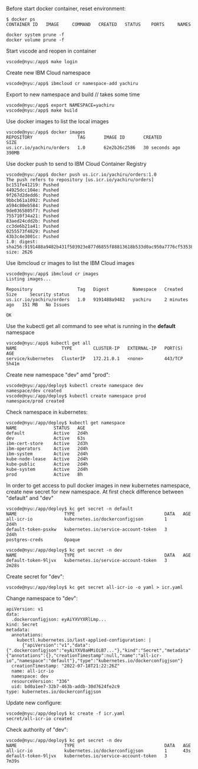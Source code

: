 Before start docker container, reset environment:
```
$ docker ps
CONTAINER ID   IMAGE     COMMAND   CREATED   STATUS    PORTS     NAMES
```

```
docker system prune -f
docker volume prune -f
```

Start vscode and reopen in container

```
vscode@nyu:/app$ make login
```

Create new IBM Cloud namespace
```
vscode@nyu:/app$ ibmcloud cr namespace-add yachiru
```
Export to new namespace and build // takes some time
```
vscode@nyu:/app$ export NAMESPACE=yachiru
vscode@nyu:/app$ make build
```
Use docker images to list the local images
```
vscode@nyu:/app$ docker images
REPOSITORY                 TAG       IMAGE ID       CREATED          SIZE
us.icr.io/yachiru/orders   1.0       62e2b26c2586   30 seconds ago   390MB
```

Use docker push to send to IBM Cloud Container Registry
```
vscode@nyu:/app$ docker push us.icr.io/yachiru/orders:1.0
The push refers to repository [us.icr.io/yachiru/orders]
bc151fe41219: Pushed 
44925dcc104e: Pushed 
9f267d2dedd6: Pushed 
9bbcb61a1092: Pushed 
a594c80eb584: Pushed 
9de0365805f7: Pushed 
755710f34a21: Pushed 
83aed24cdd2b: Pushed 
cc3de6b21a41: Pushed 
0255573f4829: Pushed 
43b3c4e3001c: Pushed 
1.0: digest: sha256:9191488a9482b431f503923e877d6855f88813618b533d0ac950a7776cf53538 size: 2626
```

Use ibmcloud cr images to list the IBM Cloud images
```
vscode@nyu:/app$ ibmcloud cr images
Listing images...

Repository                 Tag   Digest         Namespace   Created         Size     Security status   
us.icr.io/yachiru/orders   1.0   9191488a9482   yachiru     2 minutes ago   151 MB   No Issues   

OK
```

Use the kubectl get all command to see what is running in the **default** namespace
```
vscode@nyu:/app$ kubectl get all
NAME                 TYPE        CLUSTER-IP   EXTERNAL-IP   PORT(S)   AGE
service/kubernetes   ClusterIP   172.21.0.1   <none>        443/TCP   5h41m
```

Create new namespace "dev" amd "prod":
```
vscode@nyu:/app/deploy$ kubectl create namespace dev
namespace/dev created
vscode@nyu:/app/deploy$ kubectl create namespace prod
namespace/prod created
```

Check namespace in kubernetes:
```
vscode@nyu:/app/deploy$ kubectl get namespace
NAME              STATUS   AGE
default           Active   2d4h
dev               Active   63s
ibm-cert-store    Active   2d3h
ibm-operators     Active   2d4h
ibm-system        Active   2d4h
kube-node-lease   Active   2d4h
kube-public       Active   2d4h
kube-system       Active   2d4h
prod              Active   8h
```

In order to get access to pull docker images in new kubernetes namespace, create new secret for new namespace.
At first check difference between "default" and "dev"
```
vscode@nyu:/app/deploy$ kc get secret -n default
NAME                  TYPE                                  DATA   AGE
all-icr-io            kubernetes.io/dockerconfigjson        1      2d4h
default-token-psxkw   kubernetes.io/service-account-token   3      2d4h
postgres-creds        Opaque
```

```
vscode@nyu:/app/deploy$ kc get secret -n dev
NAME                  TYPE                                  DATA   AGE
default-token-9ljvx   kubernetes.io/service-account-token   3      2m28s
```

Create secret for "dev":
```
vscode@nyu:/app/deploy$ kc get secret all-icr-io -o yaml > icr.yaml
```

Change namespace to "dev":
```
apiVersion: v1
data:
  .dockerconfigjson: eyAiYXVYXRlLmp...
kind: Secret
metadata:
  annotations:
    kubectl.kubernetes.io/last-applied-configuration: |
      {"apiVersion":"v1","data":{".dockerconfigjson":"eyAiYXV0aHMiOiB7..."},"kind":"Secret","metadata":{"annotations":{},"creationTimestamp":null,"name":"all-icr-io","namespace":"default"},"type":"kubernetes.io/dockerconfigjson"}
  creationTimestamp: "2022-07-18T21:22:26Z"
  name: all-icr-io
  namespace: dev
  resourceVersion: "336"
  uid: bd0a1ee7-32b7-463b-addb-30d7624fe2c9
type: kubernetes.io/dockerconfigjson

```

Update new configure:
```
vscode@nyu:/app/deploy$ kc create -f icr.yaml
secret/all-icr-io created
```

Check authority of "dev":
```
vscode@nyu:/app/deploy$ kc get secret -n dev
NAME                  TYPE                                  DATA   AGE
all-icr-io            kubernetes.io/dockerconfigjson        1      43s
default-token-9ljvx   kubernetes.io/service-account-token   3      7m39s
```







